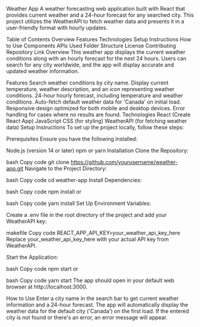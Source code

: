 Weather App
A weather forecasting web application built with React that provides current weather and a 24-hour forecast for any searched city. This project utilizes the WeatherAPI to fetch weather data and presents it in a user-friendly format with hourly updates.

Table of Contents
Overview
Features
Technologies
Setup Instructions
How to Use
Components
APIs Used
Folder Structure
License
Contributing
Repository Link
Overview
This weather app displays the current weather conditions along with an hourly forecast for the next 24 hours. Users can search for any city worldwide, and the app will display accurate and updated weather information.

Features
Search weather conditions by city name.
Display current temperature, weather description, and an icon representing weather conditions.
24-hour hourly forecast, including temperature and weather conditions.
Auto-fetch default weather data for 'Canada' on initial load.
Responsive design optimized for both mobile and desktop devices.
Error handling for cases where no results are found.
Technologies
React (Create React App)
JavaScript
CSS (for styling)
WeatherAPI (for fetching weather data)
Setup Instructions
To set up the project locally, follow these steps:

Prerequisites
Ensure you have the following installed:

Node.js (version 14 or later)
npm or yarn
Installation
Clone the Repository:

bash
Copy code
git clone https://github.com/yourusername/weather-app.git
Navigate to the Project Directory:

bash
Copy code
cd weather-app
Install Dependencies:

bash
Copy code
npm install
or

bash
Copy code
yarn install
Set Up Environment Variables:

Create a .env file in the root directory of the project and add your WeatherAPI key:

makefile
Copy code
REACT_APP_API_KEY=your_weather_api_key_here
Replace your_weather_api_key_here with your actual API key from WeatherAPI.

Start the Application:

bash
Copy code
npm start
or

bash
Copy code
yarn start
The app should open in your default web browser at http://localhost:3000.

How to Use
Enter a city name in the search bar to get current weather information and a 24-hour forecast.
The app will automatically display the weather data for the default city ('Canada') on the first load.
If the entered city is not found or there's an error, an error message will appear.